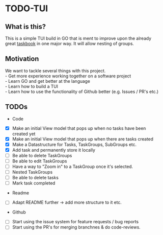 # TODO-TUI

## What is this?
This is a simple TUI build in GO that is ment to improve upon the already great [taskbook](https://github.com/klaudiosinani/taskbook) in one major way. It will allow nesting of groups.  

## Motivation
We want to tackle several things with this project.  
    - Get more experience working together on a software project  
    - Learn GO and get better at the language  
    - Learn how to build a TUI  
    - Learn how to use the functionality of Github better (e.g. Issues / PR's etc.)  


## TODOs 

- Code
- [x] Make an initial View model that pops up when no tasks have been created yet
- [x] Make an initial View model that pops up when there are tasks created
- [x] Make a Datastructure for Tasks, TaskGroups, SubGroups etc.
- [x] Add task and permanently store it locally
- [ ] Be able to delete TaskGroups
- [ ] Be able to edit TaskGroups
- [ ] Have a way to "Zoom in" to a TaskGroup once it's selected.
- [ ] Nested TaskGroups
- [ ] Be able to delete tasks
- [ ] Mark task completed  
    
- Readme
- [ ] Adapt README further -> add more structure to it etc.  
      
- Github
- [ ] Start using the issue system for feature requests / bug reports 
- [ ] Start using the PR's for merging branchnes & do code-reviews.
